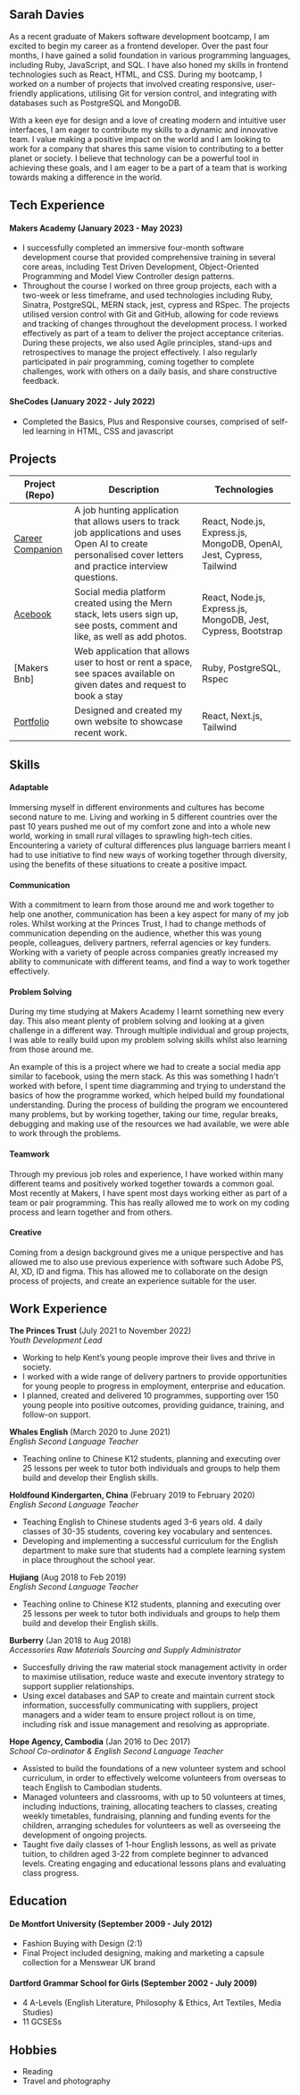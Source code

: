 ## Sarah Davies

As a recent graduate of Makers software development bootcamp, I am excited to begin my career as a frontend developer. Over the past four months, I have gained a solid foundation in various programming languages, including Ruby, JavaScript, and SQL. I have also honed my skills in frontend technologies such as React, HTML, and CSS. During my bootcamp, I worked on a number of projects that involved creating responsive, user-friendly applications, utilising Git for version control, and integrating with databases such as PostgreSQL and MongoDB. 
 
With a keen eye for design and a love of creating modern and intuitive user interfaces, I am eager to contribute my skills to a dynamic and innovative team. I value making a positive impact on the world and I am looking to work for a company that shares this same vision to contributing to a better planet or society. I believe that technology can be a powerful tool in achieving these goals, and I am eager to be a part of a team that is working towards making a difference in the world. 

## Tech Experience

#### Makers Academy (January 2023 - May 2023)

- I successfully completed an immersive four-month software development course that provided comprehensive training in several core areas, including Test Driven Development, Object-Oriented Programming and Model View Controller design patterns. 
- Throughout the course I worked on three group projects, each with a two-week or less timeframe, and used technologies including Ruby, Sinatra, PostgreSQL, MERN stack, jest, cypress and RSpec. The projects utilised version control with Git and GitHub, allowing for code reviews and tracking of changes throughout the development process. I worked effectively as part of a team to deliver the project acceptance criterias. During these projects, we also used Agile principles, stand-ups and retrospectives to manage the project effectively. I also regularly participated in pair programming, coming together to complete challenges, work with others on a daily basis, and share constructive feedback.

#### SheCodes (January 2022 - July 2022)
- Completed the Basics, Plus and Responsive courses, comprised of self-led learning in HTML, CSS and javascript

## Projects

| Project (Repo)                                                                            | Description                                                                                                                                               | Technologies                                                                                              |
| ----------------------------------------------------------------------------------------- | --------------------------------------------------------------------------------------------------------------------------------------------------------- | --------------------------------------------------------------------------------------------------------- |
| [Career Companion](https://github.com/francescoGuglielmi/career_companion)                   | A job hunting application that allows users to track job applications and uses Open AI to create personalised cover letters and practice interview questions.                                                            | React, Node.js, Express.js, MongoDB, OpenAI, Jest, Cypress, Tailwind                                   |                              
| [Acebook](https://github.com/sarahdavies186/acebook-water)                                | Social media platform created using the Mern stack, lets users sign up, see posts, comment and like, as well as add photos.                               | React, Node.js, Express.js, MongoDB, Jest, Cypress, Bootstrap |
| [Makers Bnb]                                                                              | Web application that allows user to host or rent a space, see spaces available on given dates and request to book a stay                                  | Ruby, PostgreSQL, Rspec                                                          |
| [Portfolio](https://github.com/sarahdavies186/portfolio)                                  | Designed and created my own website to showcase recent work.                                                                                              | React, Next.js, Tailwind                                                                      |

## Skills

#### Adaptable

Immersing myself in different environments and cultures has become second nature to me. Living and working in 5 different countries over the past 10 years pushed me out of my comfort zone and into a whole new world, working in small rural villages to sprawling high-tech cities. Encountering a variety of cultural differences plus language barriers meant I had to use initiative to find new ways of working together through diversity, using the benefits of these situations to create a positive impact.

#### Communication

With a commitment to learn from those around me and work together to help one another, communication has been a key aspect for many of my job roles. Whilst working at the Princes Trust, I had to change methods of communication depending on the audience, whether this was young people, colleagues, delivery partners, referral agencies or key funders. Working with a variety of people across companies greatly increased my ability to communicate with different teams, and find a way to work together effectively.

#### Problem Solving

During my time studying at Makers Academy I learnt something new every day. This also meant plenty of problem solving and looking at a given challenge in a different way. Through multiple individual and group projects, I was able to really build upon my problem solving skills whilst also learning from those around me. 

An example of this is a project where we had to create a social media app similar to facebook, using the mern stack. As this was something I hadn't worked with before, I spent time diagramming and trying to understand the basics of how the programme worked, which helped build my foundational understanding. During the process of building the program we encountered many problems, but by working together, taking our time, regular breaks, debugging and making use of the resources we had available, we were able to work through the problems.

#### Teamwork

Through my previous job roles and experience, I have worked within many different teams and positively worked together towards a common goal. Most recently at Makers, I have spent most days working either as part of a team or pair programming. This has really allowed me to work on my coding process and learn together and from others. 

#### Creative

Coming from a design background gives me a unique perspective and has allowed me to also use previous experience with software such Adobe PS, AI, XD, ID and figma. This has allowed me to collaborate on the design process of projects, and create an experience suitable for the user.

## Work Experience

**The Princes Trust** (July 2021 to November 2022)  
_Youth Development Lead_

- Working to help Kent’s young people improve their lives and thrive in society.
- I worked with a wide range of delivery partners to provide opportunities for young people to progress in employment, enterprise and education.
- I planned, created and delivered 10 programmes, supporting over 150 young people into positive outcomes, providing guidance, training, and follow-on support.

**Whales English** (March 2020 to June 2021)  
_English Second Language Teacher_

- Teaching online to Chinese K12 students, planning and executing over 25 lessons per week to tutor both individuals and groups to help them build and develop their English skills.

**Holdfound Kindergarten, China** (February 2019 to February 2020)  
_English Second Language Teacher_

- Teaching English to Chinese students aged 3-6 years old. 4 daily classes of 30-35 students, covering key vocabulary and sentences.
- Developing and implementing a successful curriculum for the English department to make sure that students had a complete learning system in place throughout the school year.

**Hujiang** (Aug 2018 to Feb 2019)  
_English Second Language Teacher_

- Teaching online to Chinese K12 students, planning and executing over 25 lessons per week to tutor both individuals and groups to help them build and develop their English skills.

**Burberry** (Jan 2018 to Aug 2018)  
_Accessories Raw Materials Sourcing and Supply Administrator_

- Succesfully driving the raw material stock management activity in order to maximise utilisation, reduce waste and execute inventory strategy to support supplier relationships.
- Using excel databases and SAP to create and maintain current stock information, successfully communicating with suppliers, project managers and a wider team to ensure project rollout is on time, including risk and issue management and resolving as appropriate. 

**Hope Agency, Cambodia** (Jan 2016 to Dec 2017)  
_School Co-ordinator & English Second Language Teacher_

- Assisted to build the foundations of a new volunteer system and school curriculum, in order to effectively welcome volunteers from overseas to teach English to Cambodian students.
- Managed volunteers and classrooms, with up to 50 volunteers at times, including inductions, training, allocating teachers to classes, creating weekly timetables, fundraising, planning and funding events for the children, arranging schedules for volunteers as well as overseeing the development of ongoing projects.
- Taught five daily classes of 1-hour English lessons, as well as private tuition, to children aged 3-22 from complete beginner to advanced levels. Creating engaging and educational lessons plans and evaluating class progress.

## Education

#### De Montfort University (September 2009 - July 2012)

- Fashion Buying with Design (2:1)
- Final Project included designing, making and marketing a capsule collection for a Menswear UK brand

#### Dartford Grammar School for Girls (September 2002 - July 2009)

- 4 A-Levels (English Literature, Philosophy & Ethics, Art Textiles, Media Studies)
- 11 GCSESs

## Hobbies

- Reading
- Travel and photography
